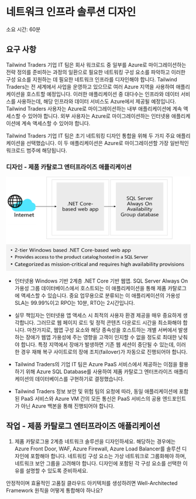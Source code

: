 ﻿---
casestudy:
    title: '네트워크 솔루션 디자인 - 제품 카탈로그 엔터프라이즈 애플리케이션'
    module: '모듈 9: 네트워크 인프라 솔루션 디자인(옵션 1)'
---
# 네트워크 인프라 솔루션 디자인  

소요 시간: 60분

## 요구 사항

Tailwind Traders 기업 IT 팀은 회사 워크로드 중 일부를 Azure로 마이그레이션하는 전략 정의를 준비하는 과정의 일환으로 필요한 네트워킹 구성 요소를 파악하고 이러한 구성 요소를 지원하는 데 필요한 네트워크 인프라를 디자인해야 합니다. Tailwind Traders는 전 세계에서 사업을 운영하고 있으므로 여러 Azure 지역을 사용하여 애플리케이션을 호스트할 예정입니다. 이러한 애플리케이션 중 대다수는 인프라와 데이터 서비스를 사용하는데, 해당 인프라와 데이터 서비스도 Azure에서 제공될 예정입니다. Tailwind Traders 사용자는 Azure로 마이그레이션하는 내부 애플리케이션에 계속 액세스할 수 있어야 합니다. 외부 사용자는 Azure로 마이그레이션하는 인터넷용 애플리케이션에 계속 액세스할 수 있어야 합니다. 

Tailwind Traders 기업 IT 팀은 초기 네트워킹 디자인 통합을 위해 두 가지 주요 애플리케이션을 선택했습니다. 이 두 애플리케이션은 Azure로 마이그레이션할 가장 일반적인 워크로드 범주에 해당됩니다.  

### 디자인 - 제품 카탈로그 엔터프라이즈 애플리케이션

![제품 카탈로그 아키텍처](media/catalog.png)

- 인터넷용 Windows 기반 2계층 .NET Core 기반 웹앱. SQL Server Always On 가용성 그룹 데이터베이스에서 호스트되는 이 애플리케이션을 통해 제품 카탈로그에 액세스할 수 있습니다. 중요 업무용으로 분류되는 이 애플리케이션의 가용성 SLA는 99.99%이고 RPO는 10분, RTO는 2시간입니다. 

-	실무 책임자는 인터넷용 앱 액세스 시 최적의 사용자 환경 제공을 매우 중요하게 생각합니다. 그러므로 웹 페이지 로드 및 정적 콘텐츠 다운로드 시간을 최소화해야 합니다. 마찬가지로, 웹앱 구성 요소와 해당 종속성을 호스트하는 개별 서버에서 발생하는 장애가 웹앱 가용성에 주는 영향을 고객이 인지할 수 없을 정도로 최대한 낮춰야 합니다. 특정 지역에서 장애가 발생하면 기존 웹 세션이 중단될 수 있는데, 이러한 경우 재해 복구 사이트로의 장애 조치(failover)가 자동으로 진행되어야 합니다.

- Tailwind Traders의 기업 IT 팀은 Azure PaaS 서비스에서 제공하는 이점을 활용하기 위해 Azure SQL Database를 사용하여 제품 카탈로그 엔터프라이즈 애플리케이션의 데이터베이스를 구현하기로 결정했습니다. 

- Tailwind Traders 정보 보안 및 위험 팀의 요청에 따라, 동일 애플리케이션에 포함된 PaaS 서비스와 Azure VM 간의 모든 통신은 PaaS 서비스의 공용 엔드포인트가 아닌 Azure 백본을 통해 진행되어야 합니다. 

## 작업 - 제품 카탈로그 엔터프라이즈 애플리케이션

1. 제품 카탈로그용 2계층 네트워크 솔루션을 디자인하세요. 해당하는 경우에는 Azure Front Door, WAF, Azure Firewall, Azure Load Balancer를 솔루션 디자인에 포함해야 합니다. 네트워킹 구성 요소는 가상 네트워크로 그룹화해야 하며, 네트워크 보안 그룹을 고려해야 합니다. 디자인에 포함된 각 구성 요소를 선택한 이유를 설명할 수 있도록 준비하세요. 

안정적이며 효율적인 고품질 클라우드 아키텍처를 생성하려면 Well-Architected Framework 원칙을 어떻게 통합해야 하나요?

